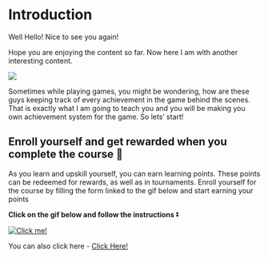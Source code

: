 # Introduction

Well Hello! Nice to see you again!

Hope you are enjoying the content so far. Now here I am with another interesting content.

![](https://media.giphy.com/media/46zr6Ka7bUtFoc0uHZ/giphy.gif)

Sometimes while playing games, you might be wondering, how are these guys keeping track of every achievement in the game behind the scenes. That is exactly what I am going to teach you and you will be making you own achievement system for the game. So lets’ start!

## Enroll yourself and get rewarded when you complete the course 🎁

As you learn and upskill yourself, you can earn learning points. These points can be redeemed for rewards, as well as in tournaments. Enroll yourself for the course by filling the form linked to the gif below and start earning your points

**Click on the gif below and follow the instructions** ⏬

[![Click me!](https://media.giphy.com/media/iKBAAfYNDu1dowhnEj/giphy.gif)](https://airtable.com/shrY0mnlrnJXaZjps)

You can also click here - [Click Here!](https://airtable.com/shrY0mnlrnJXaZjps)
